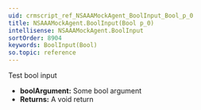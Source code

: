 ```yaml
---
uid: crmscript_ref_NSAAAMockAgent_BoolInput_Bool_p_0
title: NSAAAMockAgent.BoolInput(Bool p_0)
intellisense: NSAAAMockAgent.BoolInput
sortOrder: 8904
keywords: BoolInput(Bool)
so.topic: reference
---
```



Test bool input



* **boolArgument:** Some bool argument
* **Returns:** A void return


